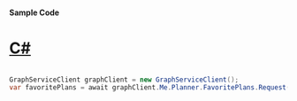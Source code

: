 #### Sample Code
# [C#](#tab/Csharp)

```C#

GraphServiceClient graphClient = new GraphServiceClient();
var favoritePlans = await graphClient.Me.Planner.FavoritePlans.Request().GetAsync();

```